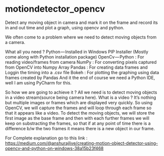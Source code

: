 # motiondetector_opencv
Detect any moving object in camera and mark it on the frame and record its in and out time and plot a graph, using opencv and python.

We often come to a problem where we need to detect moving objects from a camera. 

What all you need ?
Python — Installed in Windows
PIP Installer (Mostly come along with Python installation package)
OpenCv — Python : For reading video/frames from camera 
NumPy : For converting pixels captured from OpenCV into Numpy Array
Pandas : For creating data frames and Loggin the timing into a .csv file
Bokeh : For plotting the graphing using data frames created by Pandas
And it the end of course we need a Python IDE, well I am using PyCharm for this.

So how we are going to achieve it ?
All we need is to detect moving objects in a video stream(source being camera here).
What is a video ? It’s nothing but multiple images or frames which are displayed very quickly.
So using OpenCV, we will capture the frames and will loop through each frame so that it appears like a video.
To detect the moving objects, we will store the first image as the base frame and then with each further frames 
we will keep on substracting the frames, so that if at any point of time there is a difference b/w the two frames 
it means there is a new object in our frame.


For Complete explanation go to this link : 
https://medium.com/@anshurajlive/creating-motion-object-detector-using-opencv-and-python-on-windows-38a15b23f468

